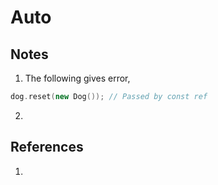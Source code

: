 # Auto

## Notes
1. The following gives error, 

```cpp
dog.reset(new Dog()); // Passed by const ref
```

2. 


## References

1. 


